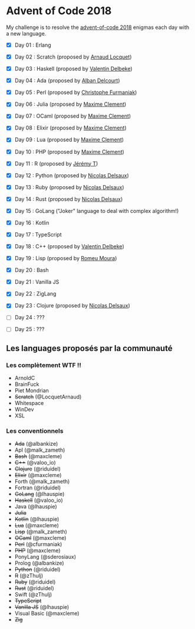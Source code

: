# Advent of Code 2018

My challenge is to resolve the [advent-of-code 2018](https://adventofcode.com/2018) enigmas each day with a new language.

- [x] Day 01 : Erlang
- [x] Day 02 : Scratch (proposed by [Arnaud Locquet](https://twitter.com/LocquetArnaud))
- [x] Day 03 : Haskell (proposed by [Valentin Delbeke](https://twitter.com/valoo_io))
- [x] Day 04 : Ada (proposed by [Alban Delcourt](https://twitter.com/albankize))
- [x] Day 05 : Perl (proposed by [Christophe Furmaniak](https://twitter.com/@cfurmaniak))
- [x] Day 06 : Julia (proposed by [Maxime Clement](https://github.com/maxcleme))
- [x] Day 07 : OCaml (proposed by [Maxime Clement](https://github.com/maxcleme))
- [x] Day 08 : Elixir (proposed by [Maxime Clement](https://github.com/maxcleme))
- [x] Day 09 : Lua (proposed by [Maxime Clement](https://github.com/maxcleme))
- [x] Day 10 : PHP (proposed by [Maxime Clement](https://github.com/maxcleme))
- [x] Day 11 : R (proposed by [Jérémy T](https://twitter.com/zThulj))
- [x] Day 12 : Python (proposed by [Nicolas Delsaux](https://twitter.com/riduidel))
- [x] Day 13 : Ruby (proposed by [Nicolas Delsaux](https://twitter.com/riduidel))
- [x] Day 14 : Rust (proposed by [Nicolas Delsaux](https://twitter.com/riduidel))
- [x] Day 15 : GoLang ("Joker" language to deal with complex algorithm!)
- [x] Day 16 : Kotlin
- [x] Day 17 : TypeScript
- [x] Day 18 : C++ (proposed by [Valentin Delbeke](https://twitter.com/valoo_io))
- [x] Day 19 : Lisp (proposed by [Romeu Moura](https://twitter.com/malk_zameth))
- [x] Day 20 : Bash
- [x] Day 21 : Vanilla JS
- [x] Day 22 : ZigLang
- [x] Day 23 : Clojure (proposed by [Nicolas Delsaux](https://twitter.com/riduidel))
- [ ] Day 24 : ???
- [ ] Day 25 : ???


## Les languages proposés par la communauté

### Les complètement WTF !!
- ArnoldC
- BrainFuck
- Piet Mondrian
- ~~Scratch~~ (@LocquetArnaud)
- Whitespace
- WinDev
- XSL

### Les conventionnels
- ~~Ada~~ (@albankize)
- Apl (@malk_zameth)
- ~~Bash~~ (@maxcleme)
- ~~C++~~ (@valoo_io)
- ~~Clojure~~ (@riduidel)
- ~~Elixir~~ (@maxcleme)
- Forth (@malk_zameth)
- Fortran (@riduidel)
- ~~GoLang~~ (@lhauspie)
- ~~Haskell~~ (@valoo_io)
- Java (@lhauspie)
- ~~Julia~~
- ~~Kotlin~~ (@lhauspie)
- ~~Lua~~ (@maxcleme)
- ~~Lisp~~ (@malk_zameth)
- ~~OCaml~~ (@maxcleme)
- ~~Perl~~ (@cfurmaniak)
- ~~PHP~~ (@maxcleme)
- PonyLang (@sderosiaux)
- Prolog (@albankize)
- ~~Python~~ (@riduidel)
- ~~R~~ (@zThulj)
- ~~Ruby~~ (@riduidel)
- ~~Rust~~ (@riduidel)
- Swift (@zThulj)
- ~~TypeScript~~
- ~~Vanilla JS~~ (@lhauspie)
- Visual Basic (@maxcleme)
- ~~Zig~~